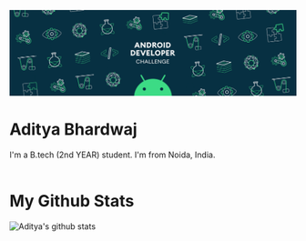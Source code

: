 ![](profile.gif)

# Aditya Bhardwaj

I'm a B.tech (2nd YEAR) student. I'm from Noida, India.
<br><br>

# My Github Stats
![Aditya's github stats](https://github-readme-stats.vercel.app/api?username=aditya-190&count_private=true&show_icons=true&theme=shades-of-purple&show_icons=true)
